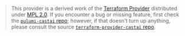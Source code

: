 > This provider is a derived work of the [Terraform Provider](https://github.com/castai/terraform-provider-castai)
> distributed under [MPL 2.0](https://www.mozilla.org/en-US/MPL/2.0/). If you encounter a bug or missing feature,
> first check the [`pulumi-castai` repo](https://github.com/castai/pulumi-castai/issues); however, if that doesn't turn up anything,
> please consult the source [`terraform-provider-castai` repo](https://github.com/castai/terraform-provider-castai/issues).